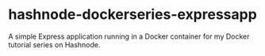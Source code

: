 # hashnode-dockerseries-expressapp
A simple Express application running in a Docker container for my Docker tutorial series on Hashnode.
